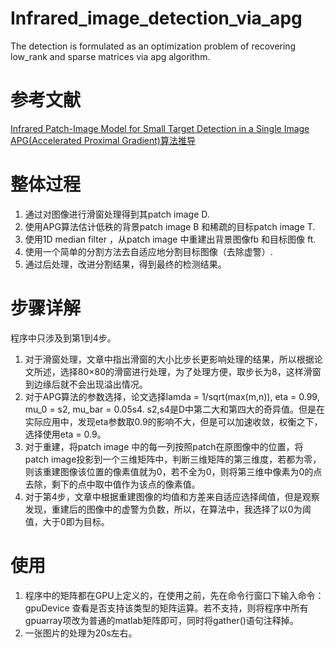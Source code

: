 # Infrared_image_detection_via_apg
The detection is formulated as an optimization problem of recovering low_rank and sparse matrices via apg algorithm.  

# 参考文献
[Infrared Patch-Image Model for Small Target Detection in a Single Image](https://ieeexplore.ieee.org/document/6595533/)  
[APG(Accelerated Proximal Gradient)算法推导](http://www.docin.com/p-2104320979.html)

# 整体过程
1. 通过对图像进行滑窗处理得到其patch image D.
2. 使用APG算法估计低秩的背景patch image B 和稀疏的目标patch image T.
3. 使用1D median filter ，从patch image 中重建出背景图像fb 和目标图像 ft.
4. 使用一个简单的分割方法去自适应地分割目标图像（去除虚警）.
5. 通过后处理，改进分割结果，得到最终的检测结果。

# 步骤详解
程序中只涉及到第1到4步。
1. 对于滑窗处理，文章中指出滑窗的大小比步长更影响处理的结果，所以根据论文所述，选择80×80的滑窗进行处理，为了处理方便，取步长为8，这样滑窗到边缘后就不会出现溢出情况。
2. 对于APG算法的参数选择，论文选择lamda = 1/sqrt(max(m,n)), eta = 0.99, mu_0 = s2, mu_bar = 0.05s4. s2,s4是D中第二大和第四大的奇异值。但是在实际应用中，发现eta参数取0.9的影响不大，但是可以加速收敛，权衡之下，选择使用eta = 0.9。
3. 对于重建，将patch image 中的每一列按照patch在原图像中的位置，将patch image投影到一个三维矩阵中，判断三维矩阵的第三维度，若都为零，则该重建图像该位置的像素值就为0，若不全为0，则将第三维中像素为0的点去除，剩下的点中取中值作为该点的像素值。
4. 对于第4步，文章中根据重建图像的均值和方差来自适应选择阈值，但是观察发现，重建后的图像中的虚警为负数，所以，在算法中，我选择了以0为阈值，大于0即为目标。

# 使用
1. 程序中的矩阵都在GPU上定义的，在使用之前，先在命令行窗口下输入命令：gpuDevice 查看是否支持该类型的矩阵运算。若不支持，则将程序中所有gpuarray项改为普通的matlab矩阵即可，同时将gather()语句注释掉。
2. 一张图片的处理为20s左右。
